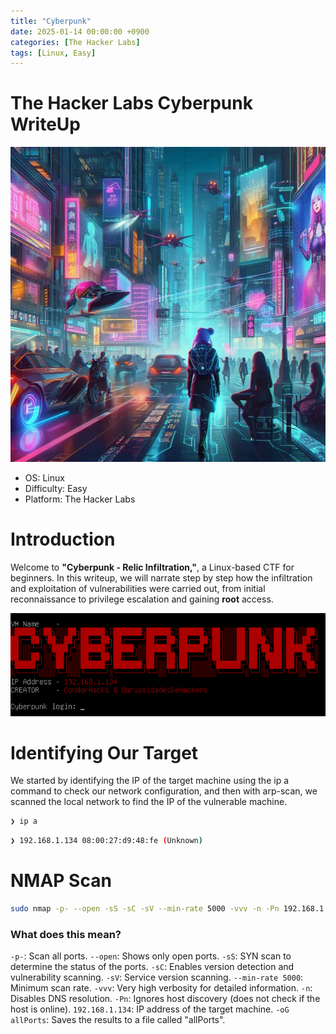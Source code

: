 ```yaml
---
title: "Cyberpunk"
date: 2025-01-14 00:00:00 +0900
categories: [The Hacker Labs] 
tags: [Linux, Easy]
---
```


# The Hacker Labs Cyberpunk WriteUp

![cyberpunk](assets/img/pentest/cyberpunk.png)

- OS: Linux
- Difficulty: Easy
- Platform: The Hacker Labs

# Introduction

Welcome to **"Cyberpunk - Relic Infiltration,"**, a Linux-based CTF for beginners. In this writeup, we will narrate step by step how the infiltration and exploitation of vulnerabilities were carried out, from initial reconnaissance to privilege escalation and gaining **root** access.

![cyberpunk cmd](assets/img/pentest/cyberpunkcmd.png)

# Identifying Our Target

We started by identifying the IP of the target machine using the ip a command to check our network configuration, and then with arp-scan, we scanned the local network to find the IP of the vulnerable machine.

```bash
❯ ip a
```

```bash
❯ 192.168.1.134 08:00:27:d9:48:fe (Unknown)
```

# NMAP Scan

```bash
sudo nmap -p- --open -sS -sC -sV --min-rate 5000 -vvv -n -Pn 192.168.1.134 -oG allPorts
```

### What does this mean?

`-p-`: Scan all ports.
`--open`: Shows only open ports.
`-sS`: SYN scan to determine the status of the ports.
`-sC`: Enables version detection and vulnerability scanning.
`-sV`: Service version scanning.
`--min-rate 5000`: Minimum scan rate.
`-vvv`: Very high verbosity for detailed information.
`-n`: Disables DNS resolution.
`-Pn`: Ignores host discovery (does not check if the host is online).
`192.168.1.134`: IP address of the target machine.
`-oG allPorts`: Saves the results to a file called "allPorts".
